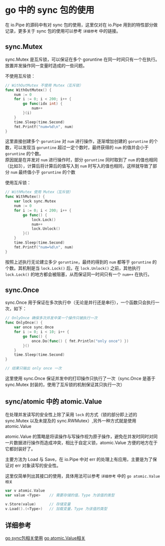 # go 中的 sync 包的使用
在 io.Pipe 的源码中有对 sync 包的使用，这里仅对在 io.Pipe 用到的特性部分做记录，更多关于 sync 包的使用可以参考 `详细参考` 中的链接。

## sync.Mutex
sync.Mutex 是互斥锁，可以保证在多个 goruntine 在同一时间只有一个在执行。放置并发操作同一变量时造成的一些问题。

不使用互斥锁：

```go
// WithOutMutex 不使用 Mutex（互斥锁）
func WithOutMutex() {
	num := 0
	for i := 0; i < 200; i++ {
		go func(idx int) {
			num++
		}(i)
	}
	time.Sleep(time.Second)
	fmt.Printf("num=%d\n", num)
}
```

这里直接创建多个 `goruntine` 对 `num` 进行操作，逐渐增加创建的 `goruntine` 的个数，可以发现当 `goruntine` 超过一定个数时，最终获得的 `num` 的值并会小于 `goruntine` 的个数。  
原因就是在并发对 `num` 进行操作时，部分 `goruntine` 同时取到了 `num` 的值也相同（比如3），计算后将计算后的值写入到 `num` 时写入的值也相同，这样就导致了部分 `num` 最终值小于 `goruntine` 的个数 

使用互斥锁：

```go
// WithMutex 使用 Mutex（互斥锁）
func WithMutex() {
	var lock sync.Mutex
	num := 0
	for i := 0; i < 200; i++ {
		go func() {
			lock.Lock()
			num++
			lock.Unlock()
		}()
	}
	time.Sleep(time.Second)
	fmt.Printf("num=%d\n", num)
}
```

按照上述执行无论建立多少 `goruntine`，最终的得到的 `num` 都等于 `goruntine` 的个数。其机制是当 `lock.Lock()` 后，在 `lock.Unlock()` 之前，其他执行 `lock.Lock()` 的地方都会被阻塞，从而保证同一时间只有一个 `num++` 在执行。

## sync.Once
sync.Once 用于保证在多次执行中（无论是并行还是串行），一个函数只会执行一次，如下：

```go
// OnlyOnce 确保多次并发中某一个操作只被执行一次
func OnlyOnce() {
	var once sync.Once
	for i := 0; i < 10; i++ {
		go func() {
			once.Do(func() { fmt.Println("only once") })
		}()
	}
	time.Sleep(time.Second)
}

// 结果只输出 only once 一次
```

这里使用 sync.Once 保证并发中的打印操作只执行了一次（sync.Once 是基于 sync.Mutex 封装的，使用了互斥锁的机制保证其只执行一次）

## sync/atomic 中的 atomic.Value
在处理并发读写的安全性上除了采用 `lock` 的方式（锁的部分即上述的 sync.Mutex 以及未提及的 sync.RWMutex）,另外一种方式就是使用 atomic.Value

atomic.Value 的策略是将读操作与写操作视为原子操作，避免在并发时同时对同一片数据进行操作而造成冲突，相比于自定义锁，atomic.Value 方便的地方在于它都封装好了。

主要方法为 Load 与 Save，在 io.Pipe 中对 err 的处理上有应用，主要是为了保证对 err 对象读写的安全性。

这里仅简单列出其接口的使用，具体用法可以参考 `详细参考` 中的 `go atomic.Value相关`

```go
var v atomic.Value
var value <Type>	// 需要存储的值，Type 为该值的类型

v.Store(value)		// 存储变量
v.Load().(<Type>)	// 加载变量，Type 为该值的类型
```

## 详细参考
[go sync包相关使用](https://deepzz.com/post/golang-sync-package-usage.html)
[go atomic.Value相关](https://my.oschina.net/u/222608/blog/881263)